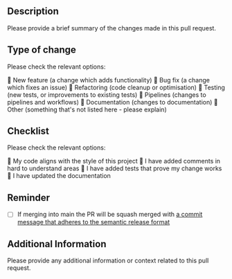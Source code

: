 <!-- markdownlint-disable MD041 -->
<!-- Use the following icons: Checked ✅ / Unchecked: 🔲 -->

## Description

Please provide a brief summary of the changes made in this pull request.

## Type of change

Please check the relevant options:

🔲 New feature (a change which adds functionality)
🔲 Bug fix (a change which fixes an issue)
🔲 Refactoring (code cleanup or optimisation)
🔲 Testing (new tests, or improvements to existing tests)
🔲 Pipelines (changes to pipelines and workflows)
🔲 Documentation (changes to documentation)
🔲 Other (something that's not listed here - please explain)

## Checklist

Please check the relevant options:

🔲 My code aligns with the style of this project
🔲 I have added comments in hard to understand areas
🔲 I have added tests that prove my change works
🔲 I have updated the documentation

## Reminder

- [ ] If merging into main the PR will be squash merged with [a commit message that adheres to the semantic release format](https://github.com/semantic-release/semantic-release/tree/master?tab=readme-ov-file#commit-message-format)

## Additional Information

Please provide any additional information or context related to this pull request.
